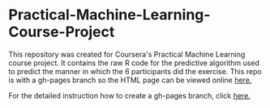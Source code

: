 # Practical-Machine-Learning-Course-Project

This repository was created for Coursera's Practical Machine Learning course project. 
It contains the raw R code for the predictive algorithm used to predict the manner in which the 6 participants did the exercise. 
This repo is with a gh-pages branch so the HTML page can be viewed online [here.](http://kwyi89.github.io/Practical-Machine-Learning-Course-Project/PracticalMachineLearning.html)

For the detailed instruction how to create a gh-pages branch, click [here.](http://rpubs.com/thoughtfulbloke/25103)
